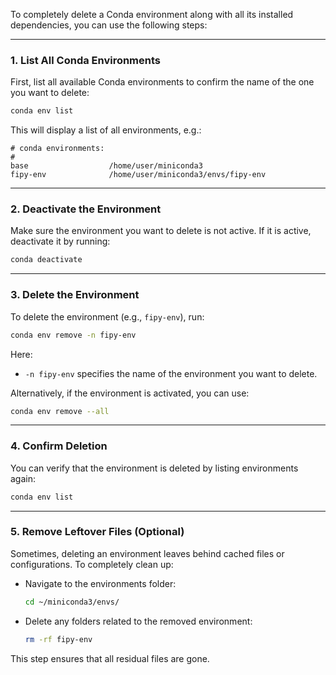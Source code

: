 To completely delete a Conda environment along with all its installed dependencies, you can use the following steps:

---

### 1. **List All Conda Environments**
First, list all available Conda environments to confirm the name of the one you want to delete:

```bash
conda env list
```
This will display a list of all environments, e.g.:
```
# conda environments:
#
base                  /home/user/miniconda3
fipy-env              /home/user/miniconda3/envs/fipy-env
```

---

### 2. **Deactivate the Environment**
Make sure the environment you want to delete is not active. If it is active, deactivate it by running:

```bash
conda deactivate
```

---

### 3. **Delete the Environment**
To delete the environment (e.g., `fipy-env`), run:

```bash
conda env remove -n fipy-env
```

Here:
- `-n fipy-env` specifies the name of the environment you want to delete.

Alternatively, if the environment is activated, you can use:

```bash
conda env remove --all
```

---

### 4. **Confirm Deletion**
You can verify that the environment is deleted by listing environments again:

```bash
conda env list
```

---

### 5. **Remove Leftover Files (Optional)**
Sometimes, deleting an environment leaves behind cached files or configurations. To completely clean up:
- Navigate to the environments folder:
  ```bash
  cd ~/miniconda3/envs/
  ```
- Delete any folders related to the removed environment:
  ```bash
  rm -rf fipy-env
  ```

This step ensures that all residual files are gone.